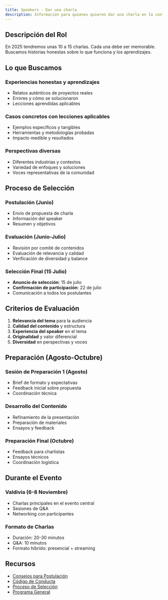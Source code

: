 ```yaml
---
title: Speakers - Dar una charla
description: Información para quienes quieren dar una charla en la conferencia
---
```



## Descripción del Rol

En 2025 tendremos unas 10 a 15 charlas. Cada una debe ser memorable. Buscamos historias honestas sobre lo que funciona y los aprendizajes.

## Lo que Buscamos

### **Experiencias honestas y aprendizajes**
- Relatos auténticos de proyectos reales
- Errores y cómo se solucionaron
- Lecciones aprendidas aplicables

### **Casos concretos con lecciones aplicables**
- Ejemplos específicos y tangibles
- Herramientas y metodologías probadas
- Impacto medible y resultados

### **Perspectivas diversas**
- Diferentes industrias y contextos
- Variedad de enfoques y soluciones
- Voces representativas de la comunidad

## Proceso de Selección

### **Postulación (Junio)**
- Envío de propuesta de charla
- Información del speaker
- Resumen y objetivos

### **Evaluación (Junio-Julio)**
- Revisión por comité de contenidos
- Evaluación de relevancia y calidad
- Verificación de diversidad y balance

### **Selección Final (15 Julio)**
- **Anuncio de selección**: 15 de julio
- **Confirmación de participación**: 22 de julio
- Comunicación a todos los postulantes

## Criterios de Evaluación

1. **Relevancia del tema** para la audiencia
2. **Calidad del contenido** y estructura
3. **Experiencia del speaker** en el tema
4. **Originalidad** y valor diferencial
5. **Diversidad** en perspectivas y voces

## Preparación (Agosto-Octubre)

### **Sesión de Preparación 1 (Agosto)**
- Brief de formato y expectativas
- Feedback inicial sobre propuesta
- Coordinación técnica

### **Desarrollo del Contenido**
- Refinamiento de la presentación
- Preparación de materiales
- Ensayos y feedback

### **Preparación Final (Octubre)**
- Feedback para charlistas
- Ensayos técnicos
- Coordinación logística

## Durante el Evento

### **Valdivia (6-8 Noviembre)**
- Charlas principales en el evento central
- Sesiones de Q&A
- Networking con participantes

### **Formato de Charlas**
- Duración: 20-30 minutos
- Q&A: 10 minutos
- Formato híbrido: presencial + streaming

## Recursos

- [Consejos para Postulación](https://9punto5.cl/blog/speakers-talleres-2025/)
- [Código de Conducta](/08-recursos/guias/code-of-conduct/)
- [Proceso de Selección](/02-contenidos/seleccion/)
- [Programa General](/02-contenidos/programa/)